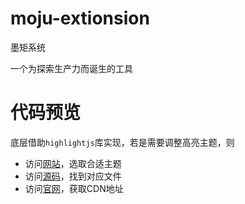 # moju-extionsion
墨矩系统

一个为探索生产力而诞生的工具

# 代码预览
底层借助`highlightjs`库实现，若是需要调整高亮主题，则
* 访问[网站](https://highlightjs.org/static/demo/)，选取合适主题
* 访问[源码](https://github.com/highlightjs/highlight.js/tree/master/src/styles)，找到对应文件
* 访问[官网](https://highlightjs.org/download/)，获取CDN地址